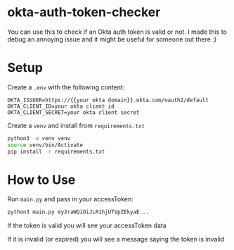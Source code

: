 # okta-auth-token-checker

You can use this to check if an Okta auth token is valid or not. I made this to debug an annoying issue and it might be useful for someone out there :)

# Setup

Create a `.env` with the following content:

```env
OKTA_ISSUER=https://{{your okta domain}}.okta.com/oauth2/default
OKTA_CLIENT_ID=your okta client id
OKTA_CLIENT_SECRET=your okta client secret
```

Create a `venv` and install from `requirements.txt`

```bash
python3 -m venv venv
source venv/bin/Activate 
pip install -r requirements.txt
```

# How to Use

Run `main.py` and pass in your accessToken:

```bash
python3 main.py eyJraWQiOiJLR1hjUTVpZEkyaE...
```

If the token is valid you will see your accessToken data

If it is invalid (or expired) you will see a message saying the token is invalid

